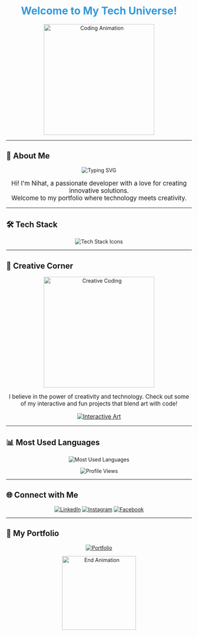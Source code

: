 <h1 align="center" style="color: #3498db;">Welcome to My Tech Universe!</h1>

<p align="center">
  <img src="https://media.giphy.com/media/xT0xezQGU5xCDJuCPe/giphy.gif" alt="Coding Animation" width="300">
</p>

---

## 🚀 About Me
<p align="center">
  <img src="https://readme-typing-svg.demolab.com?font=Fira+Code&weight=500&size=25&pause=1000&color=3498db&center=true&vCenter=true&width=435&lines=Full-Stack+Developer;Passionate+Coder;Lifelong+Learner" alt="Typing SVG">
</p>

<p align="center" style="font-size: 1.2em;">
  Hi! I'm Nihat, a passionate developer with a love for creating innovative solutions. <br> 
  Welcome to my portfolio where technology meets creativity.
</p>

---

## 🛠️ Tech Stack
<div align="center">
  <img src="https://skillicons.dev/icons?i=html,css,javascript,jquery,react,nextjs,vue,bootstrap,tailwind,postman,nodejs,python,cs,dotnet,cpp,azure&perline=6" alt="Tech Stack Icons">
</div>

---

## 🎨 Creative Corner
<div align="center">
  <img src="https://media.giphy.com/media/26ufnwz3wDUli7GU0/giphy.gif" alt="Creative Coding" width="300">
  <p style="font-size: 1.1em;">I believe in the power of creativity and technology. Check out some of my interactive and fun projects that blend art with code!</p>
  <p style="font-size: 1.1em;">
    <a href="https://github.com/nihat417/interactive-art">
      <img src="https://img.shields.io/static/v1?label=GitHub&message=Interactive%20Art&color=ff69b4&style=for-the-badge&logo=github" alt="Interactive Art">
    </a>
  </p>
</div>

---

## 📊 Most Used Languages
<div align="center">
  <img src="https://github-readme-stats.vercel.app/api/top-langs/?username=nihat417&theme=radical&hide_border=true&include_all_commits=true&count_private=true&layout=compact" alt="Most Used Languages">
</div>

<p align="center">
  <img src="https://komarev.com/ghpvc/?username=nihat417&style=flat-square&color=blue" alt="Profile Views">
</p>

---

## 🌐 Connect with Me
<p align="center">
  <a href="https://linkedin.com/in/nihat-akremi-683318260"><img src="https://img.shields.io/badge/LinkedIn-%230077B5.svg?style=for-the-badge&logo=linkedin&logoColor=white" alt="LinkedIn"></a>
  <a href="https://instagram.com/nihat417"><img src="https://img.shields.io/badge/Instagram-%23E4405F.svg?style=for-the-badge&logo=instagram&logoColor=white" alt="Instagram"></a>
  <a href="https://facebook.com/profile.php?id=100009749131612"><img src="https://img.shields.io/badge/Facebook-%231877F2.svg?style=for-the-badge&logo=facebook&logoColor=white" alt="Facebook"></a>
</p>

---

## 📂 My Portfolio
<p align="center">
  <a href="https://portfolio-base-rose.vercel.app/">
    <img src="https://img.shields.io/static/v1?label=Portfolio&message=Visit&color=brightgreen&style=for-the-badge&logo=vercel" alt="Portfolio">
  </a>
</p>

<div align="center">
  <img src="https://media.giphy.com/media/1C8bHHJturSx2/giphy.gif" alt="End Animation" width="200">
</div>
